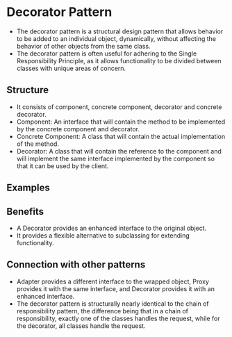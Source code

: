 ﻿
# Decorator Pattern

- The decorator pattern is a structural design pattern that allows behavior to be added to an individual object, dynamically, without affecting the behavior of other objects from the same class.
- The decorator pattern is often useful for adhering to the Single Responsibility Principle, as it allows functionality to be divided between classes with unique areas of concern.

## Structure

- It consists of component, concrete component, decorator and concrete decorator.
- Component: An interface that will contain the method to be implemented by the concrete component and decorator.
- Concrete Component: A class that will contain the actual implementation of the method.
- Decorator: A class that will contain the reference to the component and will implement the same interface implemented by the component so that it can be used by the client.

## Examples

## Benefits

- A Decorator provides an enhanced interface to the original object.
- It provides a flexible alternative to subclassing for extending functionality.

## Connection with other patterns

- Adapter provides a different interface to the wrapped object, Proxy provides it with the same interface, and Decorator provides it with an enhanced interface.
- The decorator pattern is structurally nearly identical to the chain of responsibility pattern, the difference being that in a chain of responsibility, exactly one of the classes handles the request, while for the decorator, all classes handle the request.